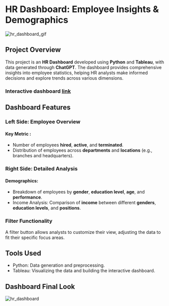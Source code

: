# HR Dashboard: Employee Insights & Demographics


![hr_dashboard_gif](https://github.com/user-attachments/assets/1f05068a-e1c6-4781-9f69-3a0044cc92f3)


## Project Overview
This project is an **HR Dashboard** developed using **Python** and **Tableau**, with data generated through **ChatGPT**. The dashboard provides comprehensive insights into employee statistics, helping HR analysts make informed decisions and explore trends across various dimensions.
### Interactive dashboard [link](https://public.tableau.com/app/profile/albertyo.chandra/viz/most_upd_hr/Dashboard?publish=yes)
## Dashboard Features
### Left Side: Employee Overview
#### Key Metric :
- Number of employees **hired**, **active**, and **terminated**.
- Distribution of employees across **departments** and **locations** (e.g., branches and headquarters).
### Right Side: Detailed Analysis
#### Demographics:
- Breakdown of employees by **gender**, **education level**, **age**, and **performance**.
- Income Analysis:
Comparison of **income** between different **genders**, **education levels**, and **positions**.
### Filter Functionality
A filter button allows analysts to customize their view, adjusting the data to fit their specific focus areas.
## Tools Used
- Python: Data generation and preprocessing.
- Tableau: Visualizing the data and building the interactive dashboard.

## Dashboard Final Look



![hr_dashboard](https://github.com/user-attachments/assets/e28b1879-3a90-4620-8cb2-04ce8788c6d4)
